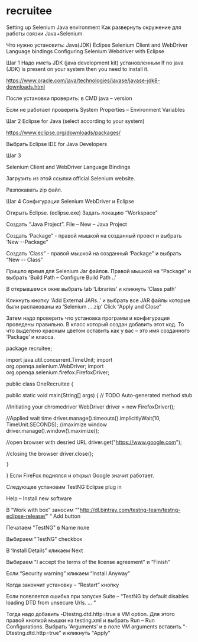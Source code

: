 # recruitee
Setting up Selenium Java environment
Как развернуть окружение для работы связки Java+Selenium.

Что нужно установить:
Java(JDK)
Eclipse
Selenium Client and WebDriver Language bindings
Configuring Selenium Webdriver with Eclipse

Шаг 1
Надо иметь JDK (java development kit) установленным
If no java (JDK) is present on your system then you need to install it.

https://www.oracle.com/java/technologies/javase/javase-jdk8-downloads.html

После установки проверить:  в CMD  java – version
 
Если не работает проверить System Properties – Environment Variables
 


 

Шаг 2
Eclipse for Java   (select according to your system)

https://www.eclipse.org/downloads/packages/

Выбрать   Eclipse IDE for Java Developers
 
Шаг 3

Selenium Client and WebDriver Language Bindings

Загрузить из этой ссылки official Selenium website. 



 

Разпокавать zip файл.

Шаг 4
Сонфигурация Selenium WebDriver и Eclipse

Открыть Eclipse. (eclipse.exe)
Задать локацию ‘’Workspace”

 

Создать ‘’Java Project”. File – New – Java Project

 

Создать ‘Package” - правой мышкой на созданный проект и выбрать ‘New --Package”

 

Создать ‘Class” - правой мышкой на созданный ‘Package” и выбрать “New -- Class”

 

Пришло время для Selenium Jar файлов. Правой мышкой на “Package” и выбрать ‘Build Path – Configure Build Path ..’


 

В открывшемся окне выбрать tab ‘Libraries’ и кликнуть ‘Class path’

 

Кликнуть кнопку ‘Add External JARs..’ и выбрать все JAR файлы которые были распакованы из ‘Selenium ….zip’ Click “Apply and Close”

Затем надо проверить что установка программ и конфигурация проведены правильно.
В класс который создан добавить этот код. То что выделено красным цветом оставить как у вас – это имя созданного ‘Package’ и класса.

package recruitee;

import java.util.concurrent.TimeUnit;
import org.openqa.selenium.WebDriver;
import org.openqa.selenium.firefox.FirefoxDriver;

public class OneRecruitee {

public static void main(String[] args) {
// TODO Auto-generated method stub


//Initiating your chromedriver
WebDriver driver = new FirefoxDriver();

//Applied wait time
driver.manage().timeouts().implicitlyWait(10, TimeUnit.SECONDS);
//maximize window
driver.manage().window().maximize();

//open browser with desried URL
driver.get("https://www.google.com");

//closing the browser
driver.close();


	}

}
Если FireFox поднялся и открыл Google значит работает.

Следующее установим TestNG Eclipse plug in 

Help – Install new software
 

В “Work with box” заносим
	“"http://dl.bintray.com/testng-team/testng-eclipse-release/" “
Add button

 

Печатаем "TestNG" в Name поле

 

Выбираем "TestNG" checkbox
 

В ‘Install Details” кликаем Next

Выбираем "I accept the terms of the license agreement" и “Finish”

 

Если “Security warning” кликаем “Install Anyway”

Когда закончит установку – “Restart” кнопку


Если появляется ошибка при запуске Suite – “TestNG by default disables loading DTD from unsecure Urls. … “

Тогда надо добавить -Dtestng.dtd.http=true в VM option. Для этого правой кнопкой мышки на testing.xml и выбрать Run – Run Configurations. Выбрать ‘Arguments’ и в поле VM arguments вставить “-Dtestng.dtd.http=true” и кликнуть “Apply”
 





